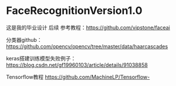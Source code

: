 # FaceRecognitionVersion1.0
这是我的毕业设计
后续
参考教程：https://github.com/vipstone/faceai

分类器github：https://github.com/opencv/opencv/tree/master/data/haarcascades


keras搭建训练模型失败例子：https://blog.csdn.net/gf19960103/article/details/91038858


Tensorflow教程 https://github.com/MachineLP/Tensorflow-
